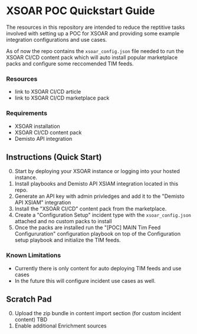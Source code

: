 # XSOAR POC Quickstart Guide

The resources in this repository are intended to reduce the reptitive tasks involved with setting up a POC
for XSOAR and providing some example integration configurations and use cases.

As of now the repo contains the `xsoar_config.json` file needed to run the XSOAR CI/CD content pack which 
will auto install popular marketplace packs and configure some reccomended TIM feeds.

### Resources
* link to XSOAR CI/CD article
* link to XSOAR CI/CD marketplace pack


### Requirements
* XSOAR installation
* XSOAR CI/CD content pack
* Demisto API integration


## Instructions (Quick Start)
0. Start by deploying your XSOAR instance or logging into your hosted instance.
1. Install playbooks and Demisto API XSIAM integration located in this repo.
2. Generate an API key with admin privledges and add it to the "Demisto API XSIAM" integration
3. Install the "XSOAR CI/CD" content pack from the marketplace.
4. Create a "Configuration Setup" incident type with the `xsoar_config.json` attached and no custom packs to install
5. Once the packs are installed run the "[POC] MAIN Tim Feed Configururation" configuration playbook on top of the Configuration setup playbook and initialize the TIM feeds.


### Known Limitations
* Currently there is only content for auto deploying TIM feeds and use cases
* In the future this will configure incident use cases as well. 

## Scratch Pad

0. Upload the zip bundle in content import section (for custom incident content) TBD
0. Enable additional Enrichment sources
